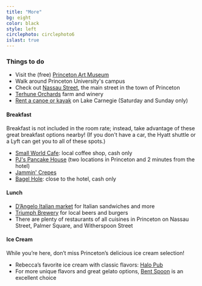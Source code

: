 ```yaml
---
title: "More"
bg: eight
color: black
style: left
circlephoto: circlephoto6
islast: true
---
```

### Things to do
* Visit the (free) [Princeton Art Museum](http://artmuseum.princeton.edu/)
* Walk around Princeton University's campus
* Check out [Nassau Street](http://www.palmersquare.com), the main street in the town of Princeton
* [Terhune Orchards](http://terhuneorchards.com/winery/) farm and winery 
* [Rent a canoe or kayak](http://princetoncanoe.com/) on Lake Carnegie (Saturday and Sunday only) 

#### Breakfast

Breakfast is not included in the room rate; instead, take advantage of these great breakfast options nearby! (If you don't have a car, the Hyatt shuttle or a Lyft can get you to all of these spots.)
* [Small World Cafe](http://www.smallworldcoffee.com/): local coffee shop, cash only
* [PJ's Pancake House](http://www.pancakes.com/) (two locations in Princeton and 2 minutes from the hotel) 
* [Jammin' Crepes](http://www.jammincrepes.com/)
* [Bagel Hole](https://www.yelp.com/biz/the-bagel-hole-princeton-junction): close to the hotel, cash only

#### Lunch
* [D’Angelo Italian market](http://dangelomarket.com/) for Italian sandwiches and more 
* [Triumph Brewery](http://www.triumphbrewing.com/princeton/) for local beers and burgers  
* There are plenty of restaurants of all cuisines in Princeton on Nassau Street, Palmer Square, and Witherspoon Street

#### Ice Cream
While you’re here, don’t miss Princeton’s delicious ice cream selection! 

* Rebecca’s favorite ice cream with classic flavors: [Halo Pub](https://www.yelp.com/biz/halo-pub-princeton) 
* For more unique flavors and great gelato options, [Bent Spoon](http://www.thebentspoon.net/winter-1/) is an excellent choice
